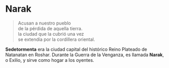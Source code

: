 # Narak
> Acusan a nuestro pueblo  
> de la pérdida de aquella tierra.  
> la ciudad que la cubrió una vez  
> se extendía por la cordillera oriental. 

**Sedetormenta** era la ciudad capital del histórico Reino Plateado de Natanatan en Roshar. Durante la Guerra de la Venganza, es llamada **Narak**, o Exilio, y sirve como hogar a los oyentes. 
